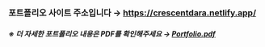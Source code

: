 ### 포트폴리오 사이트 주소입니다 → https://crescentdara.netlify.app/

##### ※ 더 자세한 포트폴리오 내용은 PDF를 확인해주세요 → [Portfolio.pdf](https://github.com/user-attachments/files/22938780/Portfolio.pdf)
